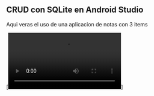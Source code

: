 ## CRUD con SQLite en Android Studio

Aqui veras el uso de una aplicacion de notas con 3 items

[![Este video explica como se usa la aplicacion](video_explicativo.mp4)]

